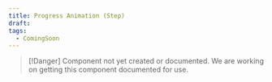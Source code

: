 ```yaml
---
title: Progress Animation (Step)
draft: 
tags:
  - ComingSoon
---
```

> [!Danger] Component not yet created or documented.
> We are working on getting this component documented for use.

